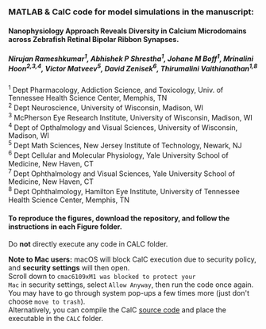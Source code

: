 ###  MATLAB &amp; CalC code for model simulations in the manuscript: 
#### Nanophysiology Approach Reveals Diversity in Calcium Microdomains across Zebrafish Retinal Bipolar Ribbon Synapses. <br>
##### Nirujan Rameshkumar<sup>1</sup>, Abhishek P Shrestha<sup>1</sup>, Johane M Boff<sup>1</sup>, Mrinalini Hoon<sup>2,3,4</sup>, Victor Matveev<sup>5</sup>, David Zenisek<sup>6</sup>, Thirumalini Vaithianathan<sup>1,8</sup><br>
<sup>1</sup> Dept Pharmacology, Addiction Science, and Toxicology, Univ. of Tennessee Health Science Center, Memphis, TN<br>
<sup>2</sup> Dept Neuroscience, University of Wisconsin, Madison, WI<br>
<sup>3</sup> McPherson Eye Research Institute, University of Wisconsin, Madison, WI<br>
<sup>4</sup> Dept of Opthalmology and Visual Sciences, University of Wisconsin, Madison, WI<br>
<sup>5</sup> Dept Math Sciences, New Jersey Institute of Technology, Newark, NJ<br>
<sup>6</sup> Dept Cellular and Molecular Physiology, Yale University School of Medicine, New Haven, CT<br>
<sup>7</sup> Dept Ophthalmology and Visual Sciences, Yale University School of Medicine, New Haven, CT<br> 
<sup>8</sup> Dept Ophthalmology, Hamilton Eye Institute, University of Tennessee Health Science Center,
Memphis, TN<br> 

#### To reproduce the figures, download the repository, and follow the instructions in each Figure folder.<br>

Do **not** directly execute any code in CALC folder. <br>

**Note to Mac users:** macOS will block CalC execution due to security policy, and **security settings** will then open.<br>
Scroll down to <code>cmac6109xM1 was blocked to protect your Mac</code> in security settings, select <code>Allow Anyway</code>, then run the code once again. 
You may have to go through system pop-ups a few times more (just don't choose <code>move to trash</code>).<br>
Alternatively, you can compile the CalC [source code](https://github.com/mvvik/CalC-simple-buffer) and place the executable in the <code>CALC</code> folder.

